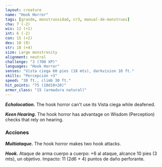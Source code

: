 ```yaml
---
layout: creature
name: "Hook Horror"
tags: [grande, monstruosidad, cr3, manual-de-monstruos]
cha: 7 (-2)
wis: 12 (+1)
int: 6 (-2)
con: 15 (+2)
dex: 10 (0)
str: 18 (+4)
size: Large monstrosity
alignment: neutral
challenge: "3 (700 XP)"
languages: "Hook Horror"
senses: "Vista ciega 60 pies (18 mts), darkvision 10 ft."
skills: "Percepción +3"
speed: "30 ft., climb 30 ft."
hit_points: "75 (10d10+20)"
armor_class: "15 (armadura natural)"
---
```


***Echolocation.*** The hook horror can't use its Vista ciega while deafened.

***Keen Hearing.*** The hook horror has advantage on Wisdom (Perception) checks that rely on hearing.

### Acciones

***Multiataque.*** The hook horror makes two hook attacks.

***Hook.*** Ataque de arma cuerpo a cuerpo: +6 al ataque, alcance 10 pies (3 mts), un objetivo. Impacto: 11 (2d6 + 4) puntos de daño perforante.